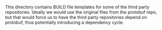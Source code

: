 This directory contains BUILD file templates for some of the third party repositories.
Ideally we would use the original files from the protobuf repo, but that would force us to have the third party repositories depend on protobuf, thus potentially introducing a dependency cycle.
